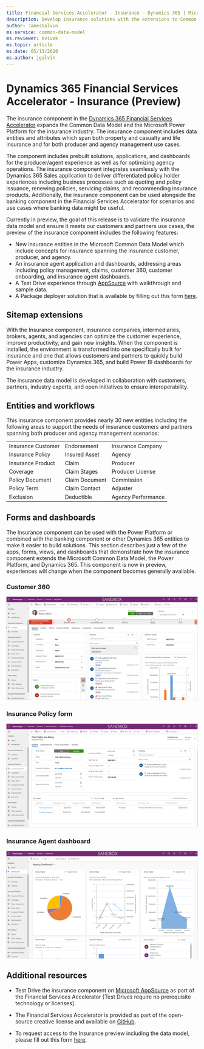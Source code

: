 ```yaml
---
title: Financial Services Accelerator - Insurance - Dynamics 365 | Microsoft Docs
description: Develop insurance solutions with the extensions to Common Data Model and the built-in forms, views, and dashboards of the Dynamics 365 Financial Services Accelerator.
author: JamesGalvin
ms.service: common-data-model
ms.reviewer: kvivek
ms.topic: article
ms.date: 05/13/2020
ms.author: jgalvin
---
```



# Dynamics 365 Financial Services Accelerator - Insurance (Preview)

The insurance component in the [Dynamics 365 Financial Services Accelerator](https://appsource.microsoft.com/product/dynamics-crm/msfsi.bankingcommondatamodel?tab=Overview) expands the Common Data Model and the Microsoft Power Platform for the insurance industry. The insurance component includes data entities and attributes which span both property and casualty and life insurance and for both producer and agency management use cases. 

The component includes prebuilt solutions, applications, and dashboards for the producer/agent experience as well as for optimizing agency operations. The insurance component integrates seamlessly with the Dynamics 365 Sales application to deliver differentiated policy holder experiences including business processes such as quoting and policy issuance, renewing policies, servicing claims, and recommending insurance products. Additionally, the insurance component can be used alongside the banking component in the Financial Services Accelerator for scenarios and use cases where banking data might be useful.

Currently in preview, the goal of this release is to validate the insurance data model and ensure it meets our customers and partners use cases, the preview of the insurance component includes the following features:

- New insurance entities in the Microsoft Common Data Model which include concepts for insurance spanning the insurance customer, producer, and agency. 
-	An insurance agent application and dashboards, addressing areas including policy management, claims, customer 360, customer onboarding, and insurance agent dashboards.
-	A Test Drive experience through [AppSource](https://appsource.microsoft.com/en-us/product/dynamics-365/msfsi.bankingcommondatamodel?tab=Overview) with walkthrough and sample data.
-	A Package deployer solution that is available by filling out this form [here](https://experience.dynamics.com/accelerators/). 

## Sitemap extensions

With the Insurance component, insurance companies, intermediaries, brokers, agents, and agencies can optimize the customer experience, improve productivity, and gain new insights. When the component is installed, the environment is transformed into one specifically built for insurance and one that allows customers and partners to quickly build Power Apps, customize Dynamics 365, and build Power BI dashboards for the insurance industry.

The insurance data model is developed in collaboration with customers, partners, industry experts, and open initiatives to ensure interoperability.


## Entities and workflows

This insurance component provides nearly 30 new entities including the following areas to support the needs of insurance customers and partners spanning both producer and agency management scenarios: 

| | | |
|----------------- | -----------------|------------------|
|Insurance Customer |Endorsement |Insurance Company |
|Insurance Policy |Insured Asset |Agency |
|Insurance Product |Claim |Producer |
|Coverage |Claim Stages  |Producer License |
|Policy Document |Claim Document | Commission |
|Policy Term |Claim Contact | Adjuster |
|Exclusion |Deductible |Agency Performance  |

## Forms and dashboards

The Insurance component can be used with the Power Platform or combined with the banking component or other Dynamics 365 entities to make it easier to build solutions. This section describes just a few of the apps, forms, views, and dashboards that demonstrate how the insurance component extends the Microsoft Common Data Model, the Power Platform, and Dynamics 365. This component is now in preview, experiences will change when the component becomes generally available.

### Customer 360

![Customer 360 form](media/insurance-customer360.PNG)

### Insurance Policy form

![Insurance Policy form](media/insurance-policy.PNG)

### Insurance Agent dashboard

![Insurance Agent dashboards](media/insurance-agentdash.PNG)

## Additional resources

- Test Drive the insurance component on [Microsoft AppSource](https://appsource.microsoft.com/en-us/product/dynamics-crm/msfsi.bankingcommondatamodel?tab=Overview) as part of the Financial Services Accelerator [Test Drives require no prerequisite technology or licenses].

- The Financial Services Accelerator is provided as part of the open-source creative license and available on [GitHub](https://github.com/microsoft/Industry-Accelerator-FinancialServices).

- To request access to the Insurance preview including the data model, please fill out this form [here](https://experience.dynamics.com/accelerators/).  
